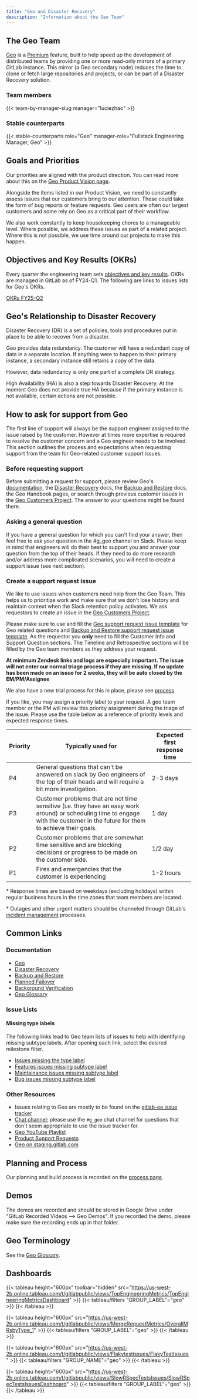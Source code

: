 ```yaml
---
title: "Geo and Disaster Recovery"
description: "Information about the Geo Team"
---
```


## The Geo Team

[Geo](https://about.gitlab.com/solutions/geo/) is a [Premium](https://about.gitlab.com/pricing/premium/) feature, built to help speed up the development of distributed teams by providing
one or more read-only mirrors of a primary GitLab instance. This mirror (a Geo secondary node) reduces the time to clone or fetch large
repositories and projects, or can be part of a Disaster Recovery solution.

### Team members

{{< team-by-manager-slug manager="luciezhao" >}}

### Stable counterparts

{{< stable-counterparts role="Geo" manager-role="Fullstack Engineering Manager, Geo" >}}

## Goals and Priorities

Our priorities are aligned with the product direction. You can read more about this on the [Geo Product Vision page](https://about.gitlab.com/direction/geo/).

Alongside the items listed in our Product Vision, we need to constantly assess issues that our customers bring to our
attention. These could take the form of bug reports or feature requests. Geo users are often our largest
customers and some rely on Geo as a critical part of their workflow.

We also work constantly to keep housekeeping chores to a manageable level. Where possible, we address these issues
as part of a related project. Where this is not possible, we use time around our projects to make this happen.

## Objectives and Key Results (OKRs)

Every quarter the engineering team sets [objectives and key results](/handbook/company/okrs/#what-are-okrs). OKRs are managed in GitLab as of FY24-Q1. The following are links to issues lists for Geo's OKRs.

[OKRs FY25-Q2](https://gitlab.com/gitlab-com/gitlab-OKRs/-/issues/?sort=created_date&state=opened&label_name%5B%5D=group%3A%3Ageo&milestone_title=FY25-Q2&first_page_size=20)

## Geo's Relationship to Disaster Recovery

Disaster Recovery (DR) is a set of policies, tools and procedures put in place to be able to recover from a disaster.

Geo provides data redundancy. The customer will have a redundant copy of data in a separate location. If anything were to happen to their primary instance, a secondary instance still retains a copy of the data.

However, data redundancy is only one part of a complete DR strategy.

High Availability (HA) is also a step towards Disaster Recovery. At the moment Geo does not provide true HA because if the primary instance is not available, certain actions are not possible.

## How to ask for support from Geo

The first line of support will always be the support engineer assigned to the issue raised by the customer. However at times more expertise is required to resolve the customer concern and a Geo engineer needs to be involved.
This section outlines the process and expectations when requesting support from the team for Geo-related customer support issues.

### Before requesting support

Before submitting a request for support, please review Geo's [documentation](https://docs.gitlab.com/ee/administration/geo/), the [Disaster Recovery](https://docs.gitlab.com/ee/administration/geo/disaster_recovery/) docs, the [Backup and Restore](https://docs.gitlab.com/ee/administration/backup_restore/) docs, the Geo Handbook pages, or search through previous customer issues in the [Geo Customers Project](https://gitlab.com/gitlab-com/geo-customers). The answer to your questions might be found there.

### Asking a general question

If you have a general question for which you can't find your answer, then feel free to ask your question in the #g_geo channel on Slack. Please keep in mind that engineers will do their best to support you and answer your question from the top of their heads. If they need to do more research and/or address more complicated scenarios, you will need to create a support issue (see next section).

### Create a support request issue

We like to use issues when customers need help from the Geo Team. This helps us to prioritize work and make sure that we don't lose history and maintain context when the Slack retention policy activates.
We ask requestors to create an issue in the [Geo Customers Project](https://gitlab.com/gitlab-com/geo-customers).

Please make sure to use and fill the [Geo support request issue template](https://gitlab.com/gitlab-com/geo-customers/-/blob/master/.gitlab/issue_templates/Support%20Request%20-%20Geo.md) for Geo related questions and [Backup and Restore support request issue template](https://gitlab.com/gitlab-com/geo-customers/-/blob/master/.gitlab/issue_templates/Support%20Request%20-%20Backup%20and%20Restore.md). As the requestor you **only** need to fill the Customer Info and Support Question sections. The Timeline and Retrospective sections will be filled by the Geo team members as they address your request.

**At minimum Zendesk links and logs are especially important. The issue will not enter our normal triage process if they are missing. If no update has been made on an issue for 2 weeks, they will be auto closed by the EM/PM/Assignee**

We also have a new trial process for this in place, please see [process](/handbook/engineering/infrastructure/core-platform/systems/geo/process/#engineering-customersupport-rotation-process-trial-phase)

If you like, you may assign a priority label to your request. A geo team member or the PM will review this priority assignment during the triage of the issue. Please use the table below as a reference of priority levels and expected response times.

| Priority | Typically used for | Expected first response time |
| ---      | ---   |  ------  |
| P4          | General questions that can't be answered on slack by Geo engineers of the top of their heads and will require a bit more investigation. | 2-3 days |
| P3          | Customer problems that are not time sensitive (i.e. they have an easy work around) or scheduling time to engage with the customer in the future for them to achieve their goals. | 1 day |
| P2          | Customer problems that are somewhat time sensitive and are blocking decisions or progress to be made on the customer side. | 1/2 day |
| P1          | Fires and emergencies that the customer is experiencing | 1-2 hours |

\* Response times are based on weekdays (excluding holidays) within regular business hours in the time zones that team members are located.

\* Outages and other urgent matters should be channeled through GitLab's [incident management](/handbook/engineering/infrastructure/incident-management/) processes.

## Common Links

### Documentation

- [Geo](https://docs.gitlab.com/ee/administration/geo/index.html)
- [Disaster Recovery](https://docs.gitlab.com/ee/administration/geo/disaster_recovery/index.html)
- [Backup and Restore](https://docs.gitlab.com/ee/administration/backup_restore/)
- [Planned Failover](https://docs.gitlab.com/ee/administration/geo/disaster_recovery/planned_failover.html)
- [Background Verification](https://docs.gitlab.com/ee/administration/geo/disaster_recovery/background_verification.html)
- [Geo Glossary](https://docs.gitlab.com/ee/administration/geo/glossary.html)

### Issue Lists

#### Missing type labels

The following links lead to Geo team lists of issues to help with identifying missing subtype labels. After opening each link, select the desired milestone filter.

- [Issues missing the type label](https://gitlab.com/gitlab-org/gitlab/-/issues/?sort=created_asc&state=all&amp;not%5Blabel_name%5D%5B%5D=type%3A%3A%2a&label_name%5B%5D=group%3A%3Ageo&milestone_title=15.6&first_page_size=20)
- [Features issues missing subtype label](https://gitlab.com/gitlab-org/gitlab/-/issues/?sort=created_asc&state=all&label_name%5B%5D=type%3A%3Afeature&label_name%5B%5D=group%3A%3Ageo&milestone_title=15.6&amp;not%5Blabel_name%5D%5B%5D=feature%3A%3A%2a&first_page_size=20)
- [Maintainance issues missing subtype label](https://gitlab.com/gitlab-org/gitlab/-/issues/?sort=created_asc&state=all&label_name%5B%5D=type%3A%3Amaintenance&label_name%5B%5D=group%3A%3Ageo&milestone_title=15.6&amp;not%5Blabel_name%5D%5B%5D=maintenance%3A%3A%2a&first_page_size=20)
- [Bug issues missing subtype label](https://gitlab.com/gitlab-org/gitlab/-/issues/?sort=created_asc&state=all&label_name%5B%5D=type%3A%3Abug&label_name%5B%5D=group%3A%3Ageo&milestone_title=15.6&amp;not%5Blabel_name%5D%5B%5D=bug%3A%3A%2a&first_page_size=20)

### Other Resources

- Issues relating to Geo are mostly to be found on the
[gitlab-ee issue tracker](https://gitlab.com/gitlab-org/gitlab-ee/issues/?scope=all&utf8=%E2%9C%93&state=opened&label_name[]=Geo)
- [Chat channel](https://gitlab.slack.com/archives/g_geo); please use the `#g_geo`
chat channel for questions that don't seem appropriate to use the issue tracker
for.
- [Geo YouTube Playlist](https://www.youtube.com/playlist?list=PL05JrBw4t0KoY_6FXXVgj7wPE9ZDS4cOw)
- [Product Support Requests](/handbook/product/product-processes/#product-support-requests)
- [Geo on staging.gitlab.com](staging.html)

## Planning and Process

Our planning and build process is recorded on the [process page](process.html).

## Demos

The demos are recorded and should be stored in Google Drive under "GitLab Recorded Videos --> Geo Demos".
If you recorded the demo, please make sure the recording ends up in that folder.

## Geo Terminology

See the [Geo Glossary](https://docs.gitlab.com/ee/administration/geo/glossary.html).

## Dashboards

{{< tableau height="600px" toolbar="hidden" src="https://us-west-2b.online.tableau.com/t/gitlabpublic/views/TopEngineeringMetrics/TopEngineeringMetricsDashboard" >}}
  {{< tableau/filters "GROUP_LABEL"="geo" >}}
{{< /tableau >}}

{{< tableau height="600px" src="https://us-west-2b.online.tableau.com/t/gitlabpublic/views/MergeRequestMetrics/OverallMRsbyType_1" >}}
  {{< tableau/filters "GROUP_LABEL"="geo" >}}
{{< /tableau >}}

{{< tableau height="600px" src="https://us-west-2b.online.tableau.com/t/gitlabpublic/views/Flakytestissues/FlakyTestIssues" >}}
  {{< tableau/filters "GROUP_NAME"="geo" >}}
{{< /tableau >}}

{{< tableau height="600px" src="https://us-west-2b.online.tableau.com/t/gitlabpublic/views/SlowRSpecTestsIssues/SlowRSpecTestsIssuesDashboard" >}}
  {{< tableau/filters "GROUP_LABEL"="geo" >}}
{{< /tableau >}}
